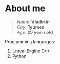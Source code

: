 # About me
> *Name*: **Vladimir**  
> *City*: **Tyumen**  
> *Age*: **23 years old**  
 
Programming languages:
1. Unreal Engine C++
1. Python